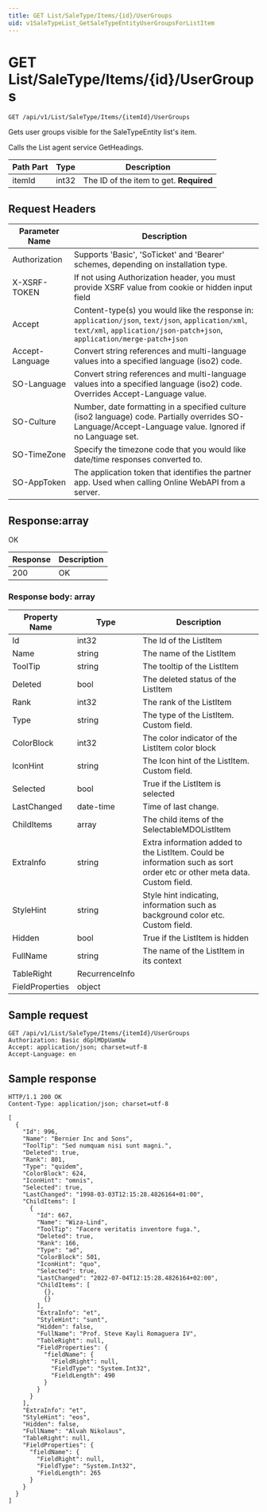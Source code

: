 ```yaml
---
title: GET List/SaleType/Items/{id}/UserGroups
uid: v1SaleTypeList_GetSaleTypeEntityUserGroupsForListItem
---
```


# GET List/SaleType/Items/{id}/UserGroups

```http
GET /api/v1/List/SaleType/Items/{itemId}/UserGroups
```

Gets user groups visible for the SaleTypeEntity list's item.


Calls the List agent service GetHeadings.





| Path Part | Type | Description |
|-----------|------|-------------|
| itemId | int32 | The ID of the item to get. **Required** |



## Request Headers

| Parameter Name | Description |
|----------------|-------------|
| Authorization  | Supports 'Basic', 'SoTicket' and 'Bearer' schemes, depending on installation type. |
| X-XSRF-TOKEN   | If not using Authorization header, you must provide XSRF value from cookie or hidden input field |
| Accept         | Content-type(s) you would like the response in: `application/json`, `text/json`, `application/xml`, `text/xml`, `application/json-patch+json`, `application/merge-patch+json` |
| Accept-Language | Convert string references and multi-language values into a specified language (iso2) code. |
| SO-Language | Convert string references and multi-language values into a specified language (iso2) code. Overrides Accept-Language value. |
| SO-Culture | Number, date formatting in a specified culture (iso2 language) code. Partially overrides SO-Language/Accept-Language value. Ignored if no Language set. |
| SO-TimeZone | Specify the timezone code that you would like date/time responses converted to. |
| SO-AppToken | The application token that identifies the partner app. Used when calling Online WebAPI from a server. |


## Response:array

OK

| Response | Description |
|----------------|-------------|
| 200 | OK |

### Response body: array

| Property Name | Type |  Description |
|----------------|------|--------------|
| Id | int32 | The Id of the ListItem |
| Name | string | The name of the ListItem |
| ToolTip | string | The tooltip of the ListItem |
| Deleted | bool | The deleted status of the ListItem |
| Rank | int32 | The rank of the ListItem |
| Type | string | The type of the ListItem. Custom field. |
| ColorBlock | int32 | The color indicator of the ListItem color block |
| IconHint | string | The Icon hint of the ListItem. Custom field. |
| Selected | bool | True if the ListItem is selected |
| LastChanged | date-time | Time of last change. |
| ChildItems | array | The child items of the SelectableMDOListItem |
| ExtraInfo | string | Extra information added to the ListItem. Could be information such as sort order etc or other meta data. Custom field. |
| StyleHint | string | Style hint indicating, information such as background color etc. Custom field. |
| Hidden | bool | True if the ListItem is hidden |
| FullName | string | The name of the ListItem in its context |
| TableRight | RecurrenceInfo |  |
| FieldProperties | object |  |

## Sample request

```http!
GET /api/v1/List/SaleType/Items/{itemId}/UserGroups
Authorization: Basic dGplMDpUamUw
Accept: application/json; charset=utf-8
Accept-Language: en
```

## Sample response

```http_
HTTP/1.1 200 OK
Content-Type: application/json; charset=utf-8

[
  {
    "Id": 996,
    "Name": "Bernier Inc and Sons",
    "ToolTip": "Sed numquam nisi sunt magni.",
    "Deleted": true,
    "Rank": 801,
    "Type": "quidem",
    "ColorBlock": 624,
    "IconHint": "omnis",
    "Selected": true,
    "LastChanged": "1998-03-03T12:15:28.4826164+01:00",
    "ChildItems": [
      {
        "Id": 667,
        "Name": "Wiza-Lind",
        "ToolTip": "Facere veritatis inventore fuga.",
        "Deleted": true,
        "Rank": 166,
        "Type": "ad",
        "ColorBlock": 501,
        "IconHint": "quo",
        "Selected": true,
        "LastChanged": "2022-07-04T12:15:28.4826164+02:00",
        "ChildItems": [
          {},
          {}
        ],
        "ExtraInfo": "et",
        "StyleHint": "sunt",
        "Hidden": false,
        "FullName": "Prof. Steve Kayli Romaguera IV",
        "TableRight": null,
        "FieldProperties": {
          "fieldName": {
            "FieldRight": null,
            "FieldType": "System.Int32",
            "FieldLength": 490
          }
        }
      }
    ],
    "ExtraInfo": "et",
    "StyleHint": "eos",
    "Hidden": false,
    "FullName": "Alvah Nikolaus",
    "TableRight": null,
    "FieldProperties": {
      "fieldName": {
        "FieldRight": null,
        "FieldType": "System.Int32",
        "FieldLength": 265
      }
    }
  }
]
```